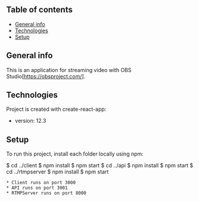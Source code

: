 ## Table of contents
* [General info](#general-info)
* [Technologies](#technologies)
* [Setup](#setup)

## General info
This is an application for streaming video with OBS Studio[https://obsproject.com/]. 
	
## Technologies
Project is created with create-react-app:
* version: 12.3
	
## Setup
To run this project, install each folder locally using npm:

$ cd ../client
$ npm install
$ npm start
$ cd ../api
$ npm install
$ npm start
$ cd ../rtmpserver
$ npm install
$ npm start

```
* Client runs on port 3000
* API runs on port 3001
* RTMPServer runs on port 8000

